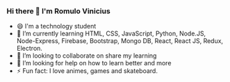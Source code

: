 ### Hi there 👋 I'm Romulo Vinicius
- 😄 I'm a technology student
- 🌱 I’m currently learning HTML, CSS, JavaScript, Python, Node.JS, Node-Express, Firebase, Bootstrap, Mongo DB, React, React JS, Redux, Electron.
- 👯 I’m looking to collaborate on share my learning
- 🤔 I’m looking for help on how to learn better and more
- ⚡ Fun fact: I love animes, games and skateboard.


